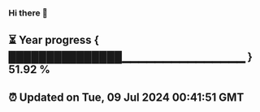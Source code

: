 ### Hi there 👋
⏳ Year progress { ███████████████▁▁▁▁▁▁▁▁▁▁▁▁▁▁▁ } 51.92 %
---
⏰ Updated on Tue, 09 Jul 2024 00:41:51 GMT
---
